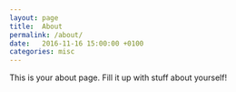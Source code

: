 ```yaml
---
layout: page
title:  About
permalink: /about/
date:   2016-11-16 15:00:00 +0100
categories: misc
---
```


This is your about page. Fill it up with stuff about yourself!
